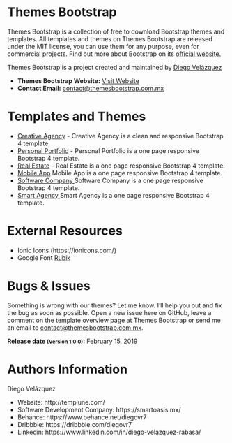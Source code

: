 # Themes Bootstrap 
<p>Themes Bootstrap is a collection of free to download Bootstrap themes and templates. All templates and themes on Themes Bootstrap are released under the MIT license, you can use them for any purpose, even for commercial projects. Find out more about Bootstrap on its <a href="https://getbootstrap.com/" target="_blank" rel="noopener">official website.</a></p>

<p>Themes Bootstrap is a project created and maintained by <a href="http://templune.com/">Diego Velázquez</a></p>
<ul>
  <li><b>Themes Bootstrap Website:</b> <a href="https://themesbootstrap.com.mx/">Visit Website</a><br></li>
  <li><b>Contact Email:</b> <a href="mailto:contact@themesbootstrap.com.mx">contact@themesbootstrap.com.mx</a></li>
</ul>

# Templates and Themes
<ul>
  <li><a href="https://themesbootstrap.com.mx/templates/creative-agency-template/index.html">Creative Agency</a> - Creative Agency is a clean and responsive Bootstrap 4 template</li>
  <li><a href="https://themesbootstrap.com.mx/templates/personal-portfolio-template/index.html">Personal Portfolio</a> - Personal Portfolio is a one page responsive Bootstrap 4 template. </li>
  <li><a href="https://themesbootstrap.com.mx/templates/real-estate-template/index.html">Real Estate</a> - Real Estate is a one page responsive Bootstrap 4 template.</li> 
  <li><a href="https://themesbootstrap.com.mx/templates/mobile-app-template/index.html">Mobile App</a> Mobile App is a one page responsive Bootstrap 4 template.</li>
   <li><a href="https://themesbootstrap.com.mx/templates/software-company-template.html">Software Company
</a> Software Company is a one page responsive Bootstrap 4 template.</li>
   <li><a href="https://themesbootstrap.com.mx/templates/smart-agency-template.html">Smart Agency
</a> Smart Agency is a one page responsive Bootstrap 4 template.</li>
</ul>

# External Resources
<ul>
  <li>Ionic Icons (https://ionicons.com/)</li>
  <li>Google Font <a href="https://fonts.google.com/specimen/Rubik">Rubik</a></li>
</ul>

# Bugs & Issues
<p>Something is wrong with our themes? Let me know. I’ll help you out and fix the bug as soon as possible. Open a new issue here on GitHub, leave a comment on the template overview page at Themes Bootstrap or send me an email to <a href="mailto:contact@themesbootstrap.com.mx">contact@themesbootstrap.com.mx</a>.</p>

<b>Release date <small>(Version 1.0.0)</small>:</b> February 15, 2019

# Authors Information
<p>Diego Velázquez</p>
<ul>
  <li>Website: http://templune.com/</li>
  <li>Software Development Company: https://smartoasis.mx/</li>
  <li>Behance: https://www.behance.net/diegovr7</li>
  <li>Dribbble: https://dribbble.com/diegovr7</li>
  <li>Linkedin: https://www.linkedin.com/in/diego-velazquez-rabasa/</li>
</ul>



